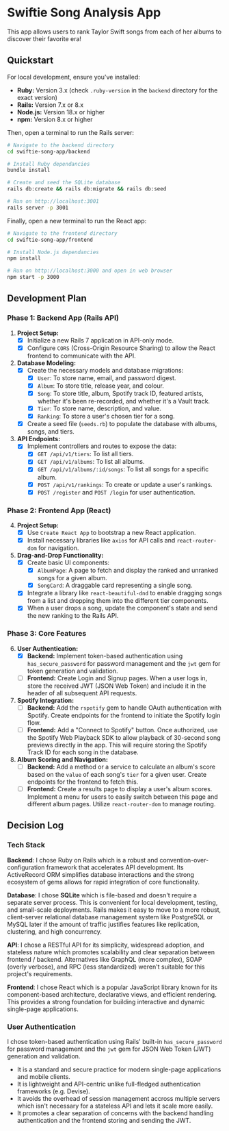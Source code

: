 # Swiftie Song Analysis App

This app allows users to rank Taylor Swift songs from each of her albums to discover their favorite era!

## Quickstart

For local development, ensure you've installed:
*   **Ruby:** Version 3.x (check `.ruby-version` in the `backend` directory for the exact version)
*   **Rails:** Version 7.x or 8.x
*   **Node.js:** Version 18.x or higher
*   **npm:** Version 8.x or higher

Then, open a terminal to run the Rails server:

```bash
# Navigate to the backend directory
cd swiftie-song-app/backend

# Install Ruby dependancies
bundle install

# Create and seed the SQLite database
rails db:create && rails db:migrate && rails db:seed

# Run on http://localhost:3001
rails server -p 3001
```

Finally, open a new terminal to run the React app:

```bash
# Navigate to the frontend directory
cd swiftie-song-app/frontend

# Install Node.js dependancies
npm install

# Run on http://localhost:3000 and open in web browser
npm start -p 3000
```

## Development Plan

### **Phase 1: Backend App (Rails API)**

1.  **Project Setup:**
    * [x] Initialize a new Rails 7 application in API-only mode.
    * [x] Configure `CORS` (Cross-Origin Resource Sharing) to allow the React frontend to communicate with the API.

2.  **Database Modeling:**
    * [x] Create the necessary models and database migrations:
        * [x] `User`: To store name, email, and password digest.
        * [x] `Album`: To store title, release year, and colour.
        * [x] `Song`: To store title, album, Spotify track ID, featured artists, whether it's been re-recorded, and whether it's a Vault track.
        * [x] `Tier`: To store name, description, and value.
        * [x] `Ranking`: To store a user's chosen tier for a song.
    * [x] Create a seed file (`seeds.rb`) to populate the database with albums, songs, and tiers. 

3.  **API Endpoints:**
    * [x] Implement controllers and routes to expose the data:
        * [x] `GET /api/v1/tiers`: To list all tiers.
        * [x] `GET /api/v1/albums`: To list all albums.
        * [x] `GET /api/v1/albums/:id/songs`: To list all songs for a specific album.
        * [x] `POST /api/v1/rankings`: To create or update a user's rankings.
        * [x] `POST /register` and `POST /login` for user authentication. 

### **Phase 2: Frontend App (React)**

4.  **Project Setup:**
    * [x] Use `Create React App` to bootstrap a new React application.
    * [x] Install necessary libraries like `axios` for API calls and `react-router-dom` for navigation.

5.  **Drag-and-Drop Functionality:**
    * [x] Create basic UI components:
        * [x] `AlbumPage`: A page to fetch and display the ranked and unranked songs for a given album.
        * [x] `SongCard`: A draggable card representing a single song.
    * [x] Integrate a library like `react-beautiful-dnd` to enable dragging songs from a list and dropping them into the different tier components.
    * [x] When a user drops a song, update the component's state and send the new ranking to the Rails API.

### **Phase 3: Core Features**

6.  **User Authentication:**
    * [x] **Backend:** Implement token-based authentication using `has_secure_password` for password management and the `jwt` gem for token generation and validation.
    * [ ] **Frontend:** Create Login and Signup pages. When a user logs in, store the received JWT (JSON Web Token) and include it in the header of all subsequent API requests.

7.  **Spotify Integration:**
    * [ ] **Backend:** Add the `rspotify` gem to handle OAuth authentication with Spotify. Create endpoints for the frontend to initiate the Spotify login flow.
    * [ ] **Frontend:** Add a "Connect to Spotify" button. Once authorized, use the Spotify Web Playback SDK to allow playback of 30-second song previews directly in the app. This will require storing the Spotify Track ID for each song in the database.

8. **Album Scoring and Navigation:**
    * [ ] **Backend:** Add a method or a service to calculate an album's score based on the `value` of each song's `tier` for a given user. Create endpoints for the frontend to fetch this.
    * [ ] **Frontend:** Create a results page to display a user's album scores. Implement a menu for users to easily switch between this page and different album pages. Utilize `react-router-dom` to manage routing.

## Decision Log

### Tech Stack

**Backend**: I chose Ruby on Rails which is a robust and convention-over-configuration framework that accelerates API development. Its ActiveRecord ORM simplifies database interactions and the strong ecosystem of gems allows for rapid integration of core functionality.

**Database**: I chose **SQLite** which is file-based and doesn't require a separate server process. This is convenient for local development, testing, and small-scale deployments. Rails makes it easy to move to a more robust, client-server relational database management system like PostgreSQL or MySQL later if the amount of traffic justifies features like replication, clustering, and high concurrency.

**API**: I chose a RESTful API for its simplicity, widespread adoption, and stateless nature which promotes scalability and clear separation between frontend / backend. Alternatives like GraphQL (more complex), SOAP (overly verbose), and RPC (less standardized) weren't suitable for this project's requirements.

**Frontend**: I chose React which is a popular JavaScript library known for its component-based architecture, declarative views, and efficient rendering. This provides a strong foundation for building interactive and dynamic single-page applications.

### User Authentication

I chose token-based authentication using Rails' built-in `has_secure_password` for password management and the `jwt` gem for JSON Web Token (JWT) generation and validation.
* It is a standard and secure practice for modern single-page applications and mobile clients.
* It is lightweight and API-centric unlike full-fledged authentication frameworks (e.g. Devise).
* It avoids the overhead of session management accross multiple servers which isn't necessary for a stateless API and lets it scale more easily.
* It promotes a clear separation of concerns with the backend handling authentication and the frontend storing and sending the JWT.
